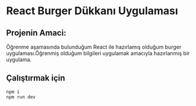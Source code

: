 # React Burger Dükkanı Uygulaması

## Projenin Amaci:
Öğrenme aşamasında bulunduğum React ile hazırlamış olduğum burger uygulaması.Öğrenmiş olduğum bilgileri uygulamak amacıyla hazırlanmış bir uygulama.

## Çalıştırmak için
```
npm i
npm run dev
```
